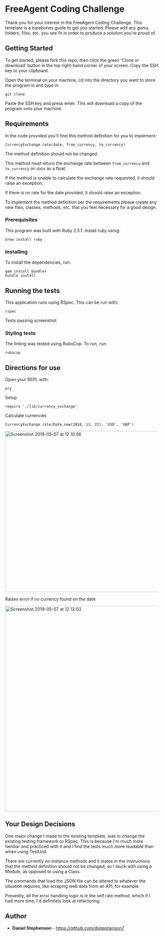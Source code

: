 # FreeAgent Coding Challenge

Thank you for your interest in the FreeAgent Coding Challenge.  This template is a barebones guide to get you started.  Please add any gems, folders, files, etc. you see fit in order to produce a solution you're proud of.

## Getting Started

To get started, please fork this repo, then click the green 'Clone or download' button in the top right-hand corner of your screen. Copy the SSH key to your clipboard.

Open the terminal on your machine, cd into the directory you want to store the program in and type in:
```
git clone
```
Paste the SSH key and press enter. This will download a copy of the program onto your machine.

## Requirements

In the code provided you'll find this method definition for you to implement:

```
CurrencyExchange.rate(date, from_currency, to_currency)
```

The method definition should not be changed.

This method must return the exchange rate between `from_currency` and `to_currency` on `date` as a float.

If the method is unable to calculate the exchange rate requested, it should raise an exception.

If there is no rate for the date provided, it should raise an exception.

To implement the method definition per the requirements please create any new files, classes, methods, etc. that you feel necessary for a good design.

### Prerequisites

This program was built with Ruby 2.5.1. Install ruby using:

```
brew install ruby
```

### Installing

To install the dependencies, run:

```
gem install bundler
bundle install
```

## Running the tests

This application runs using RSpec. This can be run with:

```
rspec
```

Tests passing screenshot

### Styling tests

The linting was tested using RuboCop. To run, run:

```
rubocop
```

## Directions for use

Open your REPL with:

```
pry
```

Setup

```
require './lib/currency_exchange'
```

Calculate currencies

```
CurrencyExchange.rate(Date.new(2018, 11, 22), 'USD', 'GBP')
```

<img width="527" alt="Screenshot 2019-05-07 at 12 10 56" src="https://user-images.githubusercontent.com/41509062/57295410-55fb2700-70c2-11e9-9d30-037cb1c0f56b.png">

Raises error if no currency found on the date

<img width="672" alt="Screenshot 2019-05-07 at 12 12 03" src="https://user-images.githubusercontent.com/41509062/57295439-67dcca00-70c2-11e9-9943-591e41e9a0ba.png">

## Your Design Decisions

One major change I made to the existing template, was to change the existing testing framework to RSpec. This is because I'm much more familiar and practiced with it and I find the tests much more readable than when using TestUnit.

There are currently no instance methods and it states in the instructions that the method definition should not be changed, so I stuck with using a Module, as opposed to using a Class.

The commands that load the JSON file can be altered to whatever the situation requires, like scraping web data from an API, for example.

Presently, all the error handling logic is in the self.rate method, which if I had more time, I'd definitely look at refactoring.

## Author

* **Daniel Stephenson** - https://github.com/djstephenson7
